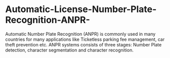# Automatic-License-Number-Plate-Recognition-ANPR-
Automatic Number Plate Recognition (ANPR) is commonly used in many countries for many applications like Ticketless parking fee management, car theft prevention etc. ANPR systems consists of three stages: Number Plate detection, character segmentation and character recognition.
